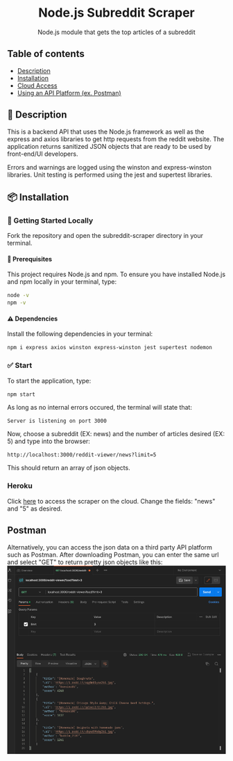 <h1 align="center">Node.js Subreddit Scraper</h1>

<div align="center">

Node.js module that gets the top articles of a subreddit

</div>

## Table of contents
* [Description](#Description)
* [Installation](#Installation)
* [Cloud Access](#Heroku)
* [Using an API Platform (ex. Postman)](#Postman)

## 📖 Description
This is a backend API that uses the Node.js framework as well as the express and axios libraries to get http requests from the reddit website.
The application returns sanitized JSON objects that are ready to be used by front-end/UI developers.

Errors and warnings are logged using the winston and express-winston libraries.
Unit testing is performed using the jest and supertest libraries.

## 📦 Installation

### 🚀 Getting Started Locally

Fork the repository and open the subreddit-scraper directory in your terminal.

#### 🔐	Prerequisites
This project requires Node.js and npm.
To ensure you have installed Node.js and npm locally in your terminal, type:
```sh
node -v
npm -v
```
#### ⚠️ Dependencies
Install the following dependencies in your terminal:
```sh
npm i express axios winston express-winston jest supertest nodemon
```

### ✅ Start

To start the application, type:
```sh
npm start
```

As long as no internal errors occured, the terminal will state that: 
```
Server is listening on port 3000
```

Now, choose a subreddit (EX: news) and the number of articles desired (EX: 5) and type into the browser:
```
http://localhost:3000/reddit-viewer/news?limit=5
```

This should return an array of json objects.
### Heroku
Click [here](https://subreddit-scraper.herokuapp.com/reddit-viewer/news?limit=10) to access the scraper on the cloud.
Change the fields: "news" and "5" as desired.
## Postman

Alternatively, you can access the json data on a third party API platform such as Postman. After downloading Postman, you can enter the same url and select "GET" to return pretty json objects like this: 
![](postman_ex.png)
